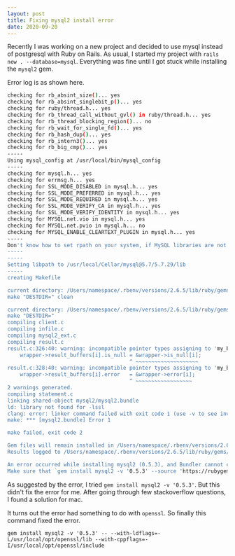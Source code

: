 ```yaml
---
layout: post
title: Fixing mysql2 install error
date: 2020-09-20
---
```


Recently I was working on a new project and decided to use mysql instead of postgresql with Ruby on Rails. As usual, I started my project with `rails new . --database=mysql`. Everything was fine until I got stuck while installing the `mysql2` gem. 

Error log is as shown here.

```bash
checking for rb_absint_size()... yes
checking for rb_absint_singlebit_p()... yes
checking for ruby/thread.h... yes
checking for rb_thread_call_without_gvl() in ruby/thread.h... yes
checking for rb_thread_blocking_region()... no
checking for rb_wait_for_single_fd()... yes
checking for rb_hash_dup()... yes
checking for rb_intern3()... yes
checking for rb_big_cmp()... yes
-----
Using mysql_config at /usr/local/bin/mysql_config
-----
checking for mysql.h... yes
checking for errmsg.h... yes
checking for SSL_MODE_DISABLED in mysql.h... yes
checking for SSL_MODE_PREFERRED in mysql.h... yes
checking for SSL_MODE_REQUIRED in mysql.h... yes
checking for SSL_MODE_VERIFY_CA in mysql.h... yes
checking for SSL_MODE_VERIFY_IDENTITY in mysql.h... yes
checking for MYSQL.net.vio in mysql.h... yes
checking for MYSQL.net.pvio in mysql.h... no
checking for MYSQL_ENABLE_CLEARTEXT_PLUGIN in mysql.h... yes
-----
Don't know how to set rpath on your system, if MySQL libraries are not in path mysql2 may not load
-----
-----
Setting libpath to /usr/local/Cellar/mysql@5.7/5.7.29/lib
-----
creating Makefile

current directory: /Users/namespace/.rbenv/versions/2.6.5/lib/ruby/gems/2.6.0/gems/mysql2-0.5.3/ext/mysql2
make "DESTDIR=" clean

current directory: /Users/namespace/.rbenv/versions/2.6.5/lib/ruby/gems/2.6.0/gems/mysql2-0.5.3/ext/mysql2
make "DESTDIR="
compiling client.c
compiling infile.c
compiling mysql2_ext.c
compiling result.c
result.c:326:40: warning: incompatible pointer types assigning to 'my_bool *' (aka 'char *') from 'bool *' [-Wincompatible-pointer-types]
    wrapper->result_buffers[i].is_null = &wrapper->is_null[i];
                                       ^ ~~~~~~~~~~~~~~~~~~~~
result.c:328:40: warning: incompatible pointer types assigning to 'my_bool *' (aka 'char *') from 'bool *' [-Wincompatible-pointer-types]
    wrapper->result_buffers[i].error   = &wrapper->error[i];
                                       ^ ~~~~~~~~~~~~~~~~~~
2 warnings generated.
compiling statement.c
linking shared-object mysql2/mysql2.bundle
ld: library not found for -lssl
clang: error: linker command failed with exit code 1 (use -v to see invocation)
make: *** [mysql2.bundle] Error 1

make failed, exit code 2

Gem files will remain installed in /Users/namespace/.rbenv/versions/2.6.5/lib/ruby/gems/2.6.0/gems/mysql2-0.5.3 for inspection.
Results logged to /Users/namespace/.rbenv/versions/2.6.5/lib/ruby/gems/2.6.0/extensions/x86_64-darwin-19/2.6.0/mysql2-0.5.3/gem_make.out

An error occurred while installing mysql2 (0.5.3), and Bundler cannot continue.
Make sure that `gem install mysql2 -v '0.5.3' --source 'https://rubygems.org/'` succeeds before bundling.
```

As suggested by the error, I tried `gem install mysql2 -v '0.5.3'`. But this didn't fix the error for me. After going through few stackoverflow questions, I found a solution for mac. 

It turns out the error had something to do with `openssl`. So finally this command fixed the error. 

`gem install mysql2 -v '0.5.3' -- --with-ldflags=-L/usr/local/opt/openssl/lib --with-cppflags=-I/usr/local/opt/openssl/include`
        